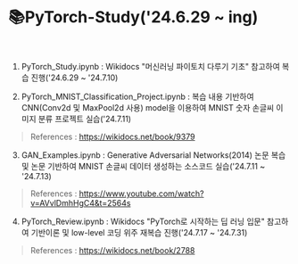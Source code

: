 # 📚PyTorch-Study('24.6.29 ~ ing)
<br>

1. PyTorch_Study.ipynb : Wikidocs "머신러닝 파이토치 다루기 기초" 참고하여 복습 진행('24.6.29 ~ '24.7.10) 

2. PyTorch_MNIST_Classification_Project.ipynb : 복습 내용 기반하여 CNN(Conv2d 및 MaxPool2d 사용) model을 이용하여 MNIST 숫자 손글씨 이미지 분류 프로젝트 실습('24.7.11)

> References : https://wikidocs.net/book/9379

3. GAN_Examples.ipynb : Generative Adversarial Networks(2014) 논문 복습 및 논문 기반하여 MNIST 손글씨 데이터 생성하는 소스코드 실습('24.7.11 ~ '24.7.13)

> References : https://www.youtube.com/watch?v=AVvlDmhHgC4&t=2564s

4. PyTorch_Review.ipynb : Wikidocs "PyTorch로 시작하는 딥 러닝 입문" 참고하여 기반이론 및 low-level 코딩 위주 재복습 진행('24.7.17 ~ '24.7.31)

> References : https://wikidocs.net/book/2788